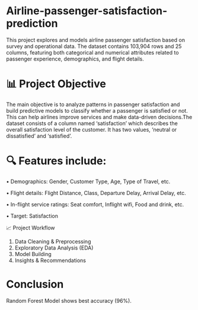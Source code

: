 # Airline-passenger-satisfaction-prediction
This project explores and models airline passenger satisfaction based on survey and operational data. The dataset contains 103,904 rows and 25 columns, featuring both categorical and numerical attributes related to passenger experience, demographics, and flight details.

# 📊 Project Objective
The main objective is to analyze patterns in passenger satisfaction and build predictive models to classify whether a passenger is satisfied or not. This can help airlines improve services and make data-driven decisions.The dataset consists of a column named ‘satisfaction’ which describes the overall satisfaction level of the customer. It has two values, ‘neutral or dissatisfied’ and ‘satisfied’.

# 🔍 Features include:
•	Demographics: Gender, Customer Type, Age, Type of Travel, etc.

•	Flight details: Flight Distance, Class, Departure Delay, Arrival Delay, etc.

•	In-flight service ratings: Seat comfort, Inflight wifi, Food and drink, etc.

•	Target: Satisfaction

📈 Project Workflow
1.	Data Cleaning & Preprocessing
2.	Exploratory Data Analysis (EDA)
3.	Model Building
4.	Insights & Recommendations

# Conclusion
Random Forest Model shows best accuracy (96%).
